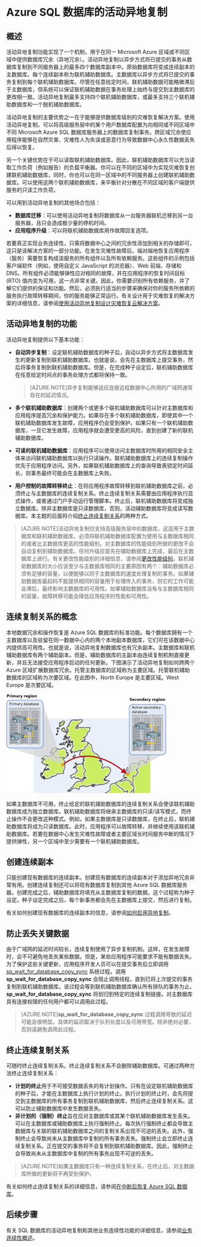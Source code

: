 <properties
	pageTitle="Azure SQL 数据库的活动异地复制"
	description="本主题介绍 SQL 数据库的活动异地复制及其用法。"
	services="sql-database"
	documentationCenter="na"
	authors="rothja"
	manager="jeffreyg"
	editor="monicar" />


<tags
	ms.service="sql-database"
	ms.date="10/21/2015"
	wacn.date="12/22/2015" />

# Azure SQL 数据库的活动异地复制

## 概述
活动异地复制功能实现了一个机制，用于在同一 Microsoft Azure 区域或不同区域中提供数据库冗余（异地冗余）。活动异地复制以异步方式将已提交的事务从数据库复制到不同服务器上的最多四个数据库副本中。原始数据库将变成连续副本的主数据库。每个连续副本称为联机辅助数据库。主数据库以异步方式将已提交的事务复制到每个联机辅助数据库。尽管在任意给定时间，联机辅助数据可能略微滞后于主数据库，但系统可以保证联机辅助数据在事务处理上始终与提交到主数据库的更改相一致。活动异地复制最多支持四个联机辅助数据库，或最多支持三个联机辅助数据库和一个脱机辅助数据库。

活动异地复制的主要优势之一在于能够提供数据库级别的灾难恢复解决方案。使用活动异地复制，可以将高级服务层中的某个用户数据库配置为向相同或不同区域中不同 Microsoft Azure SQL 数据库服务器上的数据库复制事务。跨区域冗余使应用程序能够在自然灾害、灾难性人为失误或恶意行为导致数据中心永久性数据丢失后得以恢复。

另一个关键优势在于可以读取联机辅助数据库。因此，联机辅助数据库可以充当读取工作负荷（例如报告）的负载平衡器。你可以在不同的区域中为实现灾难恢复创建联机辅助数据库，同时，你也可以在同一区域中的不同服务器上创建联机辅助数据库。可以使用这两个联机辅助数据库，来平衡针对分散在不同区域的客户端提供服务的只读工作负荷。

可以用到活动异地复制的其他场合包括：

- **数据库迁移**：可以使用活动异地复制将数据库从一台服务器联机迁移到另一台服务器，且只会造成极少量的停机时间。
- **应用程序升级**：可以将联机辅助数据库用作故障回复选项。

若要真正实现业务连续性，只需将数据中心之间的冗余性添加到相关的存储即可，这只是该解决方案的一部分功能。在发生灾难性故障后，端对端地恢复应用程序（服务）需要恢复构成该服务的所有组件以及所有依赖服务。这些组件的示例包括客户端软件（例如，使用自定义 JavaScript 的浏览器）、Web 前端、存储和 DNS。所有组件必须能够弹性应对相同的故障，并在应用程序的恢复时间目标 (RTO) 值内变为可用，这一点非常关键。因此，你需要识别所有依赖服务，并了解它们提供的保证和功能。然后，必须执行适当的步骤来确保对你的服务所依赖的服务执行故障转移期间，你的服务能够正常运行。有关设计用于灾难恢复的解决方案的详细信息，请参阅[使用活动异地复制设计灾难恢复云解决方案](/documentation/articles/sql-database-designing-cloud-solutions-for-disaster-recover)。

## 活动异地复制的功能
活动异地复制提供以下基本功能：

- **自动异步复制**：设定联机辅助数据库的种子后，自动以异步方式将主数据库发生的更新复制到联机辅助数据库。也就是说，会先在主数据库上提交事务，然后将事务复制到联机辅助数据库。但是，在完成种子设定后，联机辅助数据库在任意给定时间点的事务处理方式都将保持一致。
	>[AZURE.NOTE]异步复制能够适应连接远程数据中心所用的广域网通常存在的延迟情况。

- **多个联机辅助数据库**：创建两个或更多个联机辅助数据库可以针对主数据库和应用程序提高冗余和保护能力。如果存在多个联机辅助数据库，即使其中一个联机辅助数据库发生故障，应用程序仍会受到保护。如果只有一个联机辅助数据库，一旦它发生故障，应用程序就会遭受更高的风险，直到创建了新的联机辅助数据库。

- **可读的联机辅助数据库**：应用程序可以使用访问主数据库时所用的相同安全主体来访问联机辅助数据库以执行只读操作。联机辅助数据库上的连续复制操作优先于应用程序访问。另外，如果联机辅助数据库上的查询导致表锁定时间延长，则事务最终可能会在主数据库上失败。

- **用户控制的故障转移终止**：在将应用程序故障转移到联机辅助数据库之前，必须终止与主数据库的连续复制关系。终止连续复制关系需要由应用程序执行显式操作，或者通过门户手动运行管理脚本。终止后，联机辅助数据库将变成独立数据库。除非主数据库是只读数据库，否则，活动辅助数据库将变成读写数据库。本主题的后面将介绍[终止连续复制关系](/documentation/articles/#termination-of-a-continuous-copy-relationship)的两种方式。

>[AZURE.NOTE]活动异地复制仅支持高级服务层中的数据库。这适用于主数据库和联机辅助数据库。必须将联机辅助数据库配置为使用与主数据库相同的或者比主数据库更高的性能级别。对主数据库的性能级别所做的更改不会自动复制到辅助数据库。任何升级应首先在辅助数据库上完成，最后在主数据库上进行。有关更改性能级别的详细信息，请参阅[更改性能级别](sql-database-scale-up)。联机辅助数据库的大小应该至少与主数据库相同的主要原因有两个：辅助数据库必须有足够的容量，以便能够以同于主数据库的速度处理复制的事务。如果辅助数据库最起码不能提供相同的容量用于处理传入的事务，则它的工作可能会滞后，最终影响主数据库的可用性。如果辅助数据库没有与主数据库相同的容量，故障转移可能会降低应用程序的性能和可用性。

## 连续复制关系的概念
本地数据冗余和操作恢复是 Azure SQL 数据库的标准功能。每个数据库拥有一个主数据库以及驻留在同一数据中心内的两个本地副本数据库，它们可在该数据中心内提供高可用性。也就是说，活动异地复制数据库也有冗余副本。主数据库和联机辅助数据库有两个辅助副本。但是，辅助数据库的主副本由连续复制机制直接更新，并且无法接受应用程序启动的任何更新。下图演示了活动异地复制如何跨两个 Azure 区域扩展数据库冗余。托管主数据库的区域称为主要区域。托管联机辅助数据库的区域称为次要区域。在此图中，North Europe 是主要区域。West Europe 是次要区域。

![连续复制关系](./media/sql-database-active-geo-replication/continuous-copy-relationships.gif)

如果主数据库不可用，终止给定的联机辅助数据库的连续复制关系会使该联机辅助数据库成为独立数据库。联机辅助数据库将继承主数据库的只读/读写模式，而终止操作不会更改这种模式。例如，如果主数据库是只读数据库，在终止后，联机辅助数据库将成为只读数据库。此时，应用程序可以故障转移，并继续使用该联机辅助数据库。若要在数据中心发生灾难性故障或者主要区域长时间服务中断的情况下提供弹性，另一个区域中至少需要有一个联机辅助数据库。

## 创建连续副本
只能创建现有数据库的连续副本。创建现有数据库的连续副本对于添加异地冗余非常有用。创建连续复制还可以将现有数据库复制到其他 Azure SQL 数据库服务器。创建完成之后，辅助数据库将填充从主数据库复制的数据。这个过程称为种子设定。种子设定完成之后，每个新事务都会先在主数据库上提交，然后进行复制。

有关如何创建现有数据库的连续副本的信息，请参阅[如何启用异地复制](/documentation/articles/sql-database-business-continuity-design#how-to-enable-geo-replication)。

## 防止丢失关键数据
由于广域网的延迟时间较长，连续复制使用了异步复制机制。这样，在发生故障时，会不可避免地丢失某些数据。但是，某些应用程序可能要求不能有数据丢失。为了保护这些关键更新，应用程序开发人员可以在提交事务后立即调用 [sp\_wait\_for\_database\_copy\_sync](https://msdn.microsoft.com/zh-cn/library/dn467644.aspx) 系统过程。调用 **sp\_wait\_for\_database\_copy\_sync** 会阻止调用线程，直到已将上次提交的事务复制到联机辅助数据库。该过程会等到联机辅助数据库确认所有排队的事务为止。**sp\_wait\_for\_database\_copy\_sync** 将划归到特定的连续复制链接。对主数据库具有连接权限的任何用户都可以调用此过程。

>[AZURE.NOTE]**sp\_wait\_for\_database\_copy\_sync** 过程调用导致的延迟可能会很明显。具体的延迟取决于队列长度以及可用带宽。除非绝对必要，否则请避免调用此过程。

## 终止连续复制关系
可随时终止连续复制关系。终止连续复制关系不会删除辅助数据库。可通过两种方法终止连续复制关系：

- **计划的终止**用于不可接受数据丢失的有计划操作。只有在设定联机辅助数据库的种子后，才能在主数据库上执行计划的终止。执行计划的终止时，会先将提交到主数据库的所有事务复制到联机辅助数据库，然后终止连续复制关系。这可以防止辅助数据库中发生数据丢失。
- **非计划的（强制）终止**旨在应对主数据库或其某个联机辅助数据库发生丢失。可以在主数据库或辅助数据库上执行强制终止。每次执行强制终止都会导致主数据库与关联的联机辅助数据库之间的复制关系出现不可逆的丢失。此外，强制终止会导致尚未从主数据库中复制的所有事务丢失。强制终止会立即终止连续复制关系。正在提交的事务将不会复制到联机辅助数据库。因此，强制终止会导致尚未从主数据库中复制的所有事务出现不可逆的丢失。

>[AZURE.NOTE]如果主数据库只有一种连续复制关系，在终止后，对主数据库所做的更新将不再受到保护。

有关如何终止连续复制关系的详细信息，请参阅[在中断后恢复 Azure SQL 数据库](/documentation/articles/sql-database-disaster-recovery)。

## 后续步骤
有关 SQL 数据库的活动异地复制和其他业务连续性功能的详细信息，请参阅[业务连续性概述](/documentation/articles/sql-database-business-continuity)。

<!---HONumber=Mooncake_1207_2015-->